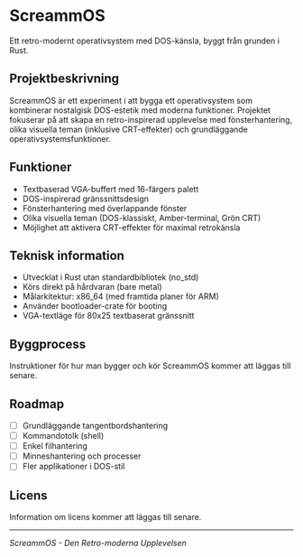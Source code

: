 # ScreammOS

Ett retro-modernt operativsystem med DOS-känsla, byggt från grunden i Rust.

## Projektbeskrivning

ScreammOS är ett experiment i att bygga ett operativsystem som kombinerar nostalgisk DOS-estetik med moderna funktioner. Projektet fokuserar på att skapa en retro-inspirerad upplevelse med fönsterhantering, olika visuella teman (inklusive CRT-effekter) och grundläggande operativsystemsfunktioner.

## Funktioner

- Textbaserad VGA-buffert med 16-färgers palett
- DOS-inspirerad gränssnittsdesign
- Fönsterhantering med överlappande fönster
- Olika visuella teman (DOS-klassiskt, Amber-terminal, Grön CRT)
- Möjlighet att aktivera CRT-effekter för maximal retrokänsla

## Teknisk information

- Utvecklat i Rust utan standardbibliotek (no_std)
- Körs direkt på hårdvaran (bare metal)
- Målarkitektur: x86_64 (med framtida planer för ARM)
- Använder bootloader-crate för booting
- VGA-textläge för 80x25 textbaserat gränssnitt

## Byggprocess

Instruktioner för hur man bygger och kör ScreammOS kommer att läggas till senare.

## Roadmap

- [ ] Grundläggande tangentbordshantering
- [ ] Kommandotolk (shell)
- [ ] Enkel filhantering
- [ ] Minneshantering och processer
- [ ] Fler applikationer i DOS-stil

## Licens

Information om licens kommer att läggas till senare.

---

*ScreammOS - Den Retro-moderna Upplevelsen* 